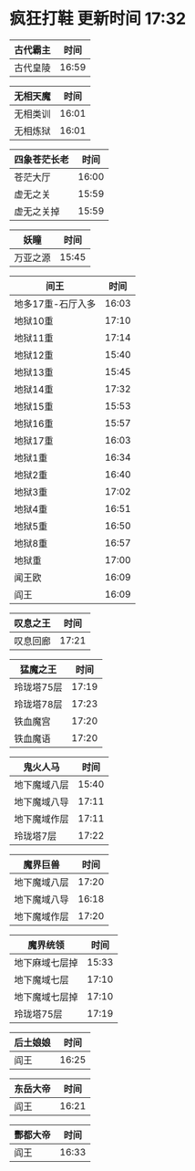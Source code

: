 # 疯狂打鞋 更新时间 17:32

| 古代霸主   | 时间    |
|--------|-------|
| 古代皇陵 | 16:59 |

| 无相天魔   | 时间    |
|--------|-------|
| 无相类训 | 16:01 |
| 无相炼狱 | 16:01 |

| 四象苍茫长老   | 时间    |
|--------|-------|
| 苍茫大厅 | 16:00 |
| 虚无之关 | 15:59 |
| 虚无之关掉 | 15:59 |

| 妖瞳   | 时间    |
|--------|-------|
| 万亚之源 | 15:45 |

| 间王   | 时间    |
|--------|-------|
| 地多17重-石厅入多 | 16:03 |
| 地狱10重 | 17:10 |
| 地狱11重 | 17:14 |
| 地狱12重 | 15:40 |
| 地狱13重 | 15:45 |
| 地狱14重 | 17:32 |
| 地狱15重 | 15:53 |
| 地狱16重 | 15:57 |
| 地狱17重 | 16:03 |
| 地狱1重 | 16:34 |
| 地狱2重 | 16:40 |
| 地狱3重 | 17:02 |
| 地狱4重 | 16:51 |
| 地狱5重 | 16:50 |
| 地狱8重 | 16:57 |
| 地狱重 | 17:00 |
| 闻王欧 | 16:09 |
| 阎王 | 16:09 |

| 叹息之王   | 时间    |
|--------|-------|
| 叹息回廊 | 17:21 |

| 猛魔之王   | 时间    |
|--------|-------|
| 玲珑塔75层 | 17:19 |
| 玲珑塔78层 | 17:23 |
| 铁血魔宫 | 17:20 |
| 铁血魔语 | 17:20 |

| 鬼火人马   | 时间    |
|--------|-------|
| 地下魔域八层 | 15:40 |
| 地下魔域八导 | 17:11 |
| 地下魔域作层 | 17:11 |
| 玲珑塔7层 | 17:22 |

| 魔界巨兽   | 时间    |
|--------|-------|
| 地下魔域八层 | 17:20 |
| 地下魔域八导 | 16:18 |
| 地下魔域作层 | 17:20 |

| 魔界统领   | 时间    |
|--------|-------|
| 地下麻域七层掉 | 15:33 |
| 地下魔域七层 | 17:10 |
| 地下魔域七层掉 | 17:10 |
| 玲珑塔75层 | 17:19 |

| 后土娘娘   | 时间    |
|--------|-------|
| 阎王 | 16:25 |

| 东岳大帝   | 时间    |
|--------|-------|
| 阎王 | 16:21 |

| 酆都大帝   | 时间    |
|--------|-------|
| 阎王 | 16:33 |